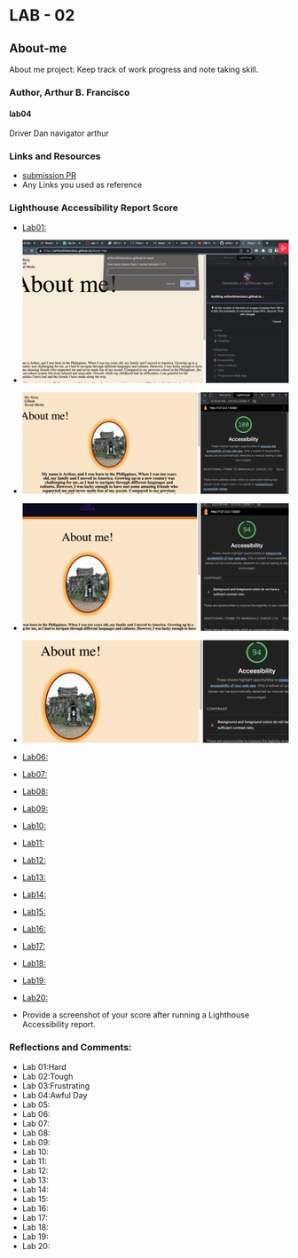 # LAB - 02

## About-me

About me project: Keep track of work progress and note taking skill.

### Author, Arthur B. Francisco

#### lab04
Driver Dan
navigator arthur

### Links and Resources

* [submission PR](http://xyz.com)
* Any Links you used as reference

### Lighthouse Accessibility Report Score

* [Lab01:](img.)
* ![Lab02:](img/lighthouse_lab02.png)
* ![Lab03:](img/lighthouse_lab03.png)
* ![Lab04:](img/lighthouse_lab04.png)
* ![Lab05:](img/lighthouse_lab05.png)
* [Lab06:](link)
* [Lab07:](link)
* [Lab08:](link)
* [Lab09:](link)
* [Lab10:](link)
* [Lab11:](link)
* [Lab12:](link)
* [Lab13:](link)
* [Lab14:](link)
* [Lab15:](link)
* [Lab16:](link)
* [Lab17:](link)
* [Lab18:](link)
* [Lab19:](link)
* [Lab20:](link)


* Provide a screenshot of your score after running a Lighthouse Accessibility report.

### Reflections and Comments:

* Lab 01:Hard
* Lab 02:Tough
* Lab 03:Frustrating
* Lab 04:Awful Day
* Lab 05:
* Lab 06:
* Lab 07:
* Lab 08:
* Lab 09:
* Lab 10:
* Lab 11:
* Lab 12:
* Lab 13:
* Lab 14:
* Lab 15:
* Lab 16:
* Lab 17:
* Lab 18:
* Lab 19:
* Lab 20:


